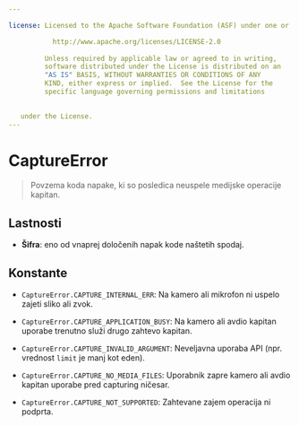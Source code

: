 ```yaml
---

license: Licensed to the Apache Software Foundation (ASF) under one or more contributor license agreements. See the NOTICE file distributed with this work for additional information regarding copyright ownership. The ASF licenses this file to you under the Apache License, Version 2.0 (the "License"); you may not use this file except in compliance with the License. You may obtain a copy of the License at

           http://www.apache.org/licenses/LICENSE-2.0
    
         Unless required by applicable law or agreed to in writing,
         software distributed under the License is distributed on an
         "AS IS" BASIS, WITHOUT WARRANTIES OR CONDITIONS OF ANY
         KIND, either express or implied.  See the License for the
         specific language governing permissions and limitations
    

   under the License.
---
```


# CaptureError

> Povzema koda napake, ki so posledica neuspele medijske operacije kapitan.

## Lastnosti

*   **Šifra**: eno od vnaprej določenih napak kode naštetih spodaj.

## Konstante

*   `CaptureError.CAPTURE_INTERNAL_ERR`: Na kamero ali mikrofon ni uspelo zajeti sliko ali zvok.

*   `CaptureError.CAPTURE_APPLICATION_BUSY`: Na kamero ali avdio kapitan uporabe trenutno služi drugo zahtevo kapitan.

*   `CaptureError.CAPTURE_INVALID_ARGUMENT`: Neveljavna uporaba API (npr. vrednost `limit` je manj kot eden).

*   `CaptureError.CAPTURE_NO_MEDIA_FILES`: Uporabnik zapre kamero ali avdio kapitan uporabe pred capturing ničesar.

*   `CaptureError.CAPTURE_NOT_SUPPORTED`: Zahtevane zajem operacija ni podprta.